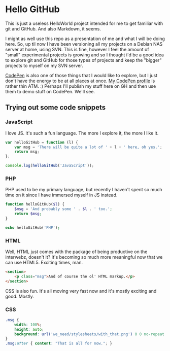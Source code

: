 # Hello GitHub

This is just a useless HelloWorld project intended for me to get familiar with git and GitHub. And also Markdown, it seems.

I might as well use this repo as a presentation of me and what I will be doing here. So, up til now I have been versioning all my projects on a Debian NAS server at home, using SVN. This is fine, however I feel the amount of "small" experimental projects is growing and so I thought i'd be a good idea to explore git and GitHub for those types of projects and keep the "bigger" projects to myself on my SVN server.

[CodePen](http://codepen.io/ "CodePen") is also one of those things that I would like to explore, but I just don't have the energy to be at all places at once. [My CodePen profile](http://codepen.io/chromawoods/ "My CodePen profile") is rather thin ATM. :) Perhaps I'll publish my stuff here on GH and then use them to demo stuff on CodePen. We'll see.

## Trying out some code snippets

### JavaScript

I love JS. It's such a fun language. The more I explore it, the more I like it.

```javascript
var helloGitHub = function (l) {
    var msg = 'There will be quite a lot of ' + l + ' here, oh yes.';
    return msg;
};

console.log(helloGitHub('JavaScript'));
```

### PHP

PHP used to be my primary language, but recently I haven't spent so much time on it since I have immersed myself in JS instead.

```php
function helloGitHub($l) {
    $msg = 'And probably some ' . $l . ' too.';
    return $msg;
}

echo helloGitHub('PHP');
```

### HTML

Well, HTML just comes with the package of being productive on the interwebz, doesn't it? It's becoming so much more meaningful now that we can use HTML5. Exciting times, man.

```html
<section>
    <p class="msg">And of course the ol' HTML markup.</p>
</section>
```

CSS is also fun. It's all moving very fast now and it's mostly exciting and good. Mostly.

### CSS

```css
.msg {
    width: 100%;
    height: auto;
    background: url('we_need/stylesheets/with_that.png') 0 0 no-repeat transparent;
}
.msg:after { content: "That is all for now."; }
```
